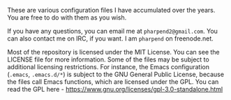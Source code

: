 These are various configuration files I have accumulated over the years.
You are free to do with them as you wish.

If you have any questions, you can email me at `pharpend2@gmail.com`. You can
also contact me on IRC, if you want. I am `pharpend` on freenode.net.

Most of the repository is licensed under the MIT License. You can see the
LICENSE file for more information. Some of the files may be subject to
additional licensing restrictions. For instance, the Emacs configuration
(`.emacs`, `.emacs.d/*`) is subject to the GNU General Public License, because
the files call Emacs functions, which are licensed under the GPL. You can read
the GPL here - https://www.gnu.org/licenses/gpl-3.0-standalone.html

